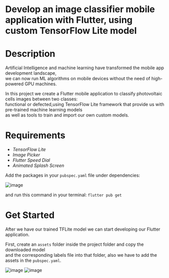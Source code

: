 # Develop an image classifier mobile application with Flutter, using custom TensorFlow Lite model

# Description

Artificial Intelligence and machine learning have transformed the mobile app development landscape,<br/>
we can now run ML algorithms on mobile devices without the need of high-powered GPU machines.<br/>

In this project we create a Flutter mobile application to classify photovoltaic cells images between two classes:<br/>
functional or defected,using TensorFlow Lite framework that provide us with pre-trained machine learning models <br/>
as well as tools to train and import our own custom models.

# Requirements

- _TensorFlow Lite_
- _Image Picker_
- _Flutter Speed Dial_
- _Animated Splash Screen_

Add the packages in your `pubspec.yaml` file under dependencies:<br/>

![image](https://user-images.githubusercontent.com/84082577/118360297-de004b00-b57e-11eb-9775-6542ad89321b.png)

and run this command in your terminal: `flutter pub get`<br/>

# Get Started
After we have our trained TFLite model we can start developing our Flutter application.<br/>

First, create an `assets` folder inside the project folder and copy the downloaded model<br/>
and the corresponding labels file into that folder, also we have to add the assets in the `pubspec.yaml`.<br/>

![image](https://user-images.githubusercontent.com/84082577/118361501-a8119580-b583-11eb-8ca9-72a77bfcc42c.png)  ![image](https://user-images.githubusercontent.com/84082577/118361960-6bdf3480-b585-11eb-8052-6be300288ab1.png)










 
